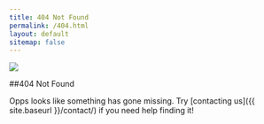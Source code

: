 ```yaml
---
title: 404 Not Found
permalink: /404.html
layout: default
sitemap: false
---
```


<img src="{{ site.baseurl }}images/mine_banner.jpg" class="u-max-full-width"/>

##404 Not Found

Opps looks like something has gone missing. Try [contacting us]({{ site.baseurl }}/contact/) if you need help finding it!
